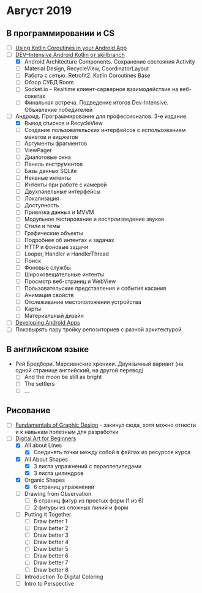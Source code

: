 # Август 2019

## В программировании и CS

- [ ] [Using Kotlin Coroutines in your Android App](https://codelabs.developers.google.com/codelabs/kotlin-coroutines/index.html#0)
- [ ] [DEV–Intensive Android Kotlin от skillbranch](https://skill-branch.ru/dev-intensive-2019)
  - [x] Android Architecture Components. Сохранение состояния Activity
  - [ ] Material Design, RecycleView, CoordinatorLayout
  - [ ] Работа с сетью. Retrofit2. Kotlin Coroutines Base
  - [ ] Обзор СУБД Room
  - [ ] Socket.io - Realtime клиент-серверное взаимодействие на веб-сокетах
  - [ ] Финальная встреча. Подведение итогов Dev-Intensive. Объявление победителей

- [ ] Андроид. Программирование для профессионалов. 3-е издание.
  - [x] Вывод списков и RecycleView
  - [ ] Создание пользовательских интерфейсов с использованием макетов и виджетов
  - [ ] Аргументы фрагментов
  - [ ] ViewPager
  - [ ] Диалоговые окна
  - [ ] Панель инструментов
  - [ ] Базы данных SQLite
  - [ ] Неявные интенты
  - [ ] Интенты при работе с камерой
  - [ ] Двухпанельные интерфейсы
  - [ ] Локализация
  - [ ] Доступность
  - [ ] Привязка данных и MVVM
  - [ ] Модульное тестирование и воспроизведение звуков
  - [ ] Стили и темы
  - [ ] Графические объекты
  - [ ] Подробнее об интентах и задачах
  - [ ] HTTP и фоновые задачи
  - [ ] Looper, Handler и HandlerThread
  - [ ] Поиск
  - [ ] Фоновые службы
  - [ ] Широковещательные интенты
  - [ ] Просмотр веб-страниц и WebView
  - [ ] Пользовательские представления и события касания
  - [ ] Анимация свойств
  - [ ] Отслеживание местоположения устройства
  - [ ] Карты
  - [ ] Материальный дизайн

- [ ] [Developing Android Apps](https://www.udacity.com/course/new-android-fundamentals--ud851)
- [ ] Поковырять пару тройку репозиториев с разной архитектурой

## В английском языке

- Рей Бредбери. Марсианские хроники. Двуязычный вариант (на одной странице английский, на другой перевод)
  - [ ] And the moon be still as bright
  - [ ] The settlers
  - [ ] ...

## Рисование

- [ ] [Fundamentals of Graphic Design](https://www.coursera.org/learn/fundamentals-of-graphic-design?specialization=graphic-design) - закинул сюда, хотя можно отнести и к навыкам полезным для разработки
- [ ] [Digital Art for Beginners](https://www.udemy.com/digital-art-101-from-beginner-to-pro)
  - [x] All about Lines
    - [x] Соединять точки между собой в файлах из ресурсов курса
  - [x] All About Shapes
    - [x] 3 листа упражнений с параллепипедами
    - [x] 3 листа цилиндров
  - [x] Organic Shapes
    - [x] 6 страниц упражнений
  - [ ] Drawing from Observation
    - [ ] 6 страниц фигур из простых форм (1 из 6)
    - [ ] 2 фигуры из сложных линий и форм
  - [ ] Putting it Together
    - [ ] Draw better 1
    - [ ] Draw better 2
    - [ ] Draw better 3
    - [ ] Draw better 4
    - [ ] Draw better 5
    - [ ] Draw better 6
    - [ ] Draw better 7
    - [ ] Draw better 8
  - [ ] Introduction To Digital Coloring
  - [ ] Intro to Perspective
